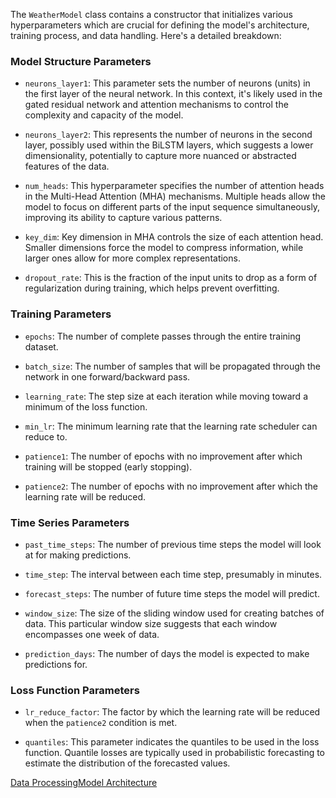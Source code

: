 The `WeatherModel` class contains a constructor that initializes various hyperparameters which are crucial for defining the model's architecture, training process, and data handling. Here's a detailed breakdown:

### Model Structure Parameters[](#model-structure-parameters)

+   `neurons_layer1`: This parameter sets the number of neurons (units) in the first layer of the neural network. In this context, it's likely used in the gated residual network and attention mechanisms to control the complexity and capacity of the model.
    
+   `neurons_layer2`: This represents the number of neurons in the second layer, possibly used within the BiLSTM layers, which suggests a lower dimensionality, potentially to capture more nuanced or abstracted features of the data.
    
+   `num_heads`: This hyperparameter specifies the number of attention heads in the Multi-Head Attention (MHA) mechanisms. Multiple heads allow the model to focus on different parts of the input sequence simultaneously, improving its ability to capture various patterns.
    
+   `key_dim`: Key dimension in MHA controls the size of each attention head. Smaller dimensions force the model to compress information, while larger ones allow for more complex representations.
    
+   `dropout_rate`: This is the fraction of the input units to drop as a form of regularization during training, which helps prevent overfitting.
    

### Training Parameters[](#training-parameters)

+   `epochs`: The number of complete passes through the entire training dataset.
    
+   `batch_size`: The number of samples that will be propagated through the network in one forward/backward pass.
    
+   `learning_rate`: The step size at each iteration while moving toward a minimum of the loss function.
    
+   `min_lr`: The minimum learning rate that the learning rate scheduler can reduce to.
    
+   `patience1`: The number of epochs with no improvement after which training will be stopped (early stopping).
    
+   `patience2`: The number of epochs with no improvement after which the learning rate will be reduced.
    

### Time Series Parameters[](#time-series-parameters)

+   `past_time_steps`: The number of previous time steps the model will look at for making predictions.
    
+   `time_step`: The interval between each time step, presumably in minutes.
    
+   `forecast_steps`: The number of future time steps the model will predict.
    
+   `window_size`: The size of the sliding window used for creating batches of data. This particular window size suggests that each window encompasses one week of data.
    
+   `prediction_days`: The number of days the model is expected to make predictions for.
    

### Loss Function Parameters[](#loss-function-parameters)

+   `lr_reduce_factor`: The factor by which the learning rate will be reduced when the `patience2` condition is met.
    
+   `quantiles`: This parameter indicates the quantiles to be used in the loss function. Quantile losses are typically used in probabilistic forecasting to estimate the distribution of the forecasted values.
    

[Data Processing](https://botanicbyte.com/Indoor_Climate_Forecasting_Model/Data_Processing "Data Processing")[Model Architecture](https://botanicbyte.com/Indoor_Climate_Forecasting_Model/Model_Architecture "Model Architecture")